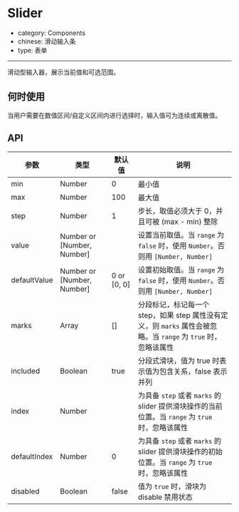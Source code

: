 # Slider

- category: Components
- chinese: 滑动输入条
- type: 表单

---

滑动型输入器，展示当前值和可选范围。

## 何时使用

当用户需要在数值区间/自定义区间内进行选择时，输入值可为连续或离散值。

## API

| 参数       | 类型            | 默认值       |说明           |
|------------|----------------|-------------|--------------|
| min        | Number			| 0				| 最小值
| max        | Number			| 100           | 最大值
| step       | Number			| 1				| 步长，取值必须大于 0，并且可被 (max - min) 整除
| value             | Number or [Number, Number]|             | 设置当前取值。当 `range` 为 `false` 时，使用 `Number`。否则用 `[Number, Number]`
| defaultValue      | Number or [Number, Number]| 0 or [0, 0] | 设置初始取值。当 `range` 为 `false` 时，使用 `Number`。否则用 `[Number, Number]`
| marks      | Array		    | [] 			| 分段标记，标记每一个 step，如果 step 属性没有定义，则 `marks` 属性会被忽略。当 `range` 为 `true` 时，忽略该属性
| included   | Boolean			| true			| 分段式滑块，值为 true 时表示值为包含关系，false 表示并列
| index      | Number 			|            	| 为具备 `step` 或者 `marks` 的 slider 提供滑块操作的当前位置。当 `range` 为 `true` 时，忽略该属性
| defaultIndex      | Number 			| 0           	| 为具备 `step` 或者 `marks` 的 slider 提供滑块操作的初始位置。当 `range` 为 `true` 时，忽略该属性
| disabled   | Boolean 			| false         | 值为 `true` 时，滑块为 disable 禁用状态
